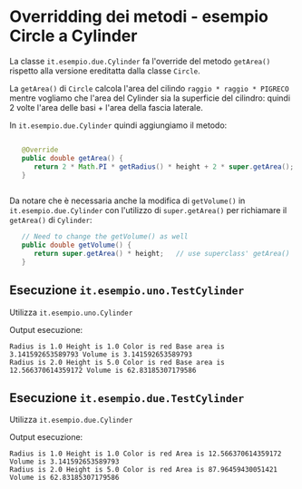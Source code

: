 # Overridding dei metodi - esempio Circle a Cylinder

La classe `it.esempio.due.Cylinder` fa l'override del metodo `getArea()` rispetto alla versione ereditatta dalla classe `Circle`.

La `getArea()` di `Circle` calcola l'area del cilindo `raggio * raggio * PIGRECO` mentre vogliamo che l'area del Cylinder sia la superficie del cilindro: quindi 2 volte l'area delle basi + l'area della fascia laterale. 

In `it.esempio.due.Cylinder` quindi aggiungiamo il metodo:

```java

   @Override
   public double getArea() {
      return 2 * Math.PI * getRadius() * height + 2 * super.getArea();
   }
   
```

Da notare che è necessaria anche la modifica di  `getVolume()` in `it.esempio.due.Cylinder` con l'utilizzo di `super.getArea()` per richiamare il `getArea()` di `Cylinder`:

```java
   // Need to change the getVolume() as well
   public double getVolume() {
      return super.getArea() * height;   // use superclass' getArea()
   }
```

## Esecuzione `it.esempio.uno.TestCylinder`

Utilizza `it.esempio.uno.Cylinder`   

Output esecuzione:
```
Radius is 1.0 Height is 1.0 Color is red Base area is 3.141592653589793 Volume is 3.141592653589793  
Radius is 2.0 Height is 5.0 Color is red Base area is 12.566370614359172 Volume is 62.83185307179586
```

## Esecuzione `it.esempio.due.TestCylinder`

Utilizza `it.esempio.due.Cylinder`  

Output esecuzione: 
```
Radius is 1.0 Height is 1.0 Color is red Area is 12.566370614359172 Volume is 3.141592653589793
Radius is 2.0 Height is 5.0 Color is red Area is 87.96459430051421 Volume is 62.83185307179586 
```